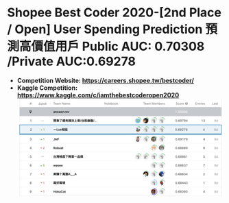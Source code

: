 # Shopee Best Coder 2020-[2nd Place / Open] User Spending Prediction 預測高價值用戶  Public AUC: 0.70308 /Private AUC:0.69278
* **Competition Website: https://careers.shopee.tw/bestcoder/**
* **Kaggle Competition: https://www.kaggle.com/c/iamthebestcoderopen2020**
![image](https://github.com/NTU-Sherlock/Shopee-Best-Coder-2020--Open-User-Spending-Prediction/blob/main/Screen%20Shot%202020-11-29%20at%208.00.28%20PM.png)
